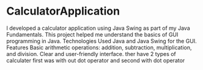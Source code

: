 # CalculatorApplication
 I developed a calculator application using Java Swing as part of my Java Fundamentals. This project helped me understand the basics of GUI programming in Java. Technologies Used Java and Java Swing for the GUI. Features Basic arithmetic operations: addition, subtraction, multiplication, and division. Clear and user-friendly interface.
ther have 2 types of calculater first was with out dot operator and second with dot operator 
